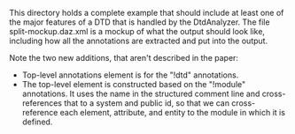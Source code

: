 This directory holds a complete example that should include at least one of the major features
of a DTD that is handled by the DtdAnalyzer.  The file split-mockup.daz.xml is a mockup of what
the output should look like, including how all the annotations are extracted and put into the
output.

Note the two new additions, that aren't described in the paper:
* Top-level annotations element is for the "!dtd" annotations.
* The top-level <modules> element is constructed based on the "!module" annotations.
  It uses the name in the structured comment line and cross-references that to a
  system and public id, so that we can cross-reference each element, attribute, and
  entity to the module in which it is defined.
